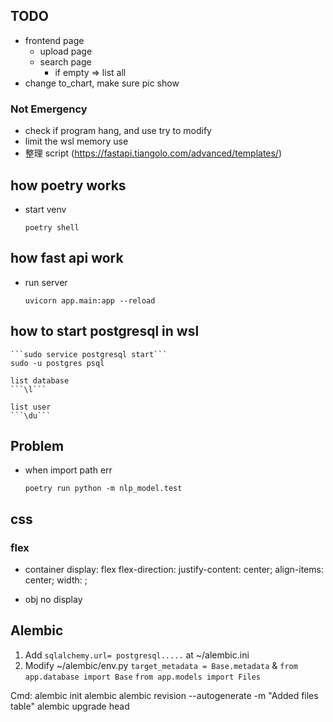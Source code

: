 ## TODO
* frontend page
    - upload page 
    - search page
        - if empty => list all
* change to_chart, make sure pic show


### Not Emergency
* check if program hang, and use try to modify
* limit the wsl memory use
* 整理 script (https://fastapi.tiangolo.com/advanced/templates/)



## how poetry works

* start venv

    ```poetry shell```

## how fast api work

* run server

    ```uvicorn app.main:app --reload```

## how to start postgresql in wsl

    ```sudo service postgresql start```
    sudo -u postgres psql

    list database
    ```\l```
    
    list user
    ```\du```

## Problem

* when import path err 

    ```poetry run python -m nlp_model.test```

## css
### flex
* container
    display: flex
    flex-direction:
    justify-content: center; 
    align-items: center;
    width: ;

* obj
    no display


## Alembic
1. Add `sqlalchemy.url= postgresql.....` at ~/alembic.ini
2. Modify ~/alembic/env.py
    `target_metadata = Base.metadata` &  `from app.database import Base`
    `from app.models import Files`

Cmd:
    alembic init alembic
    alembic revision --autogenerate -m "Added files table"
    alembic upgrade head